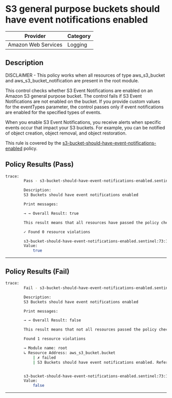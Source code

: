 # S3 general purpose buckets should have event notifications enabled

| Provider            |  Category |
| ------------------- |  -------  |
| Amazon Web Services |  Logging  |

## Description

DISCLAIMER - This policy works when all resources of type aws_s3_bucket and aws_s3_bucket_notification are present in the root module.

This control checks whether S3 Event Notifications are enabled on an Amazon S3 general purpose bucket. The control fails if S3 Event Notifications are not enabled on the bucket. If you provide custom values for the eventTypes parameter, the control passes only if event notifications are enabled for the specified types of events.

When you enable S3 Event Notifications, you receive alerts when specific events occur that impact your S3 buckets. For example, you can be notified of object creation, object removal, and object restoration.

This rule is covered by the [s3-bucket-should-have-event-notifications-enabled](https://github.com/hashicorp/policy-library-NIST-Policy-Set-for-AWS-Terraform/blob/main/policies/s3/s3-bucket-should-have-event-notifications-enabled.sentinel) policy.

## Policy Results (Pass)

```bash
trace:
        Pass - s3-bucket-should-have-event-notifications-enabled.sentinel

        Description:
        S3 Buckets should have event notifications enabled

        Print messages:

        → → Overall Result: true

        This result means that all resources have passed the policy check for the policy s3-bucket-should-have-event-notifications-enabled.

        ✓ Found 0 resource violations

        s3-bucket-should-have-event-notifications-enabled.sentinel:73:1 - Rule "main"
        Value:
            true
```

---

## Policy Results (Fail)

```bash
trace:
        Fail - s3-bucket-should-have-event-notifications-enabled.sentinel

        Description:
        S3 Buckets should have event notifications enabled

        Print messages:

        → → Overall Result: false

        This result means that not all resources passed the policy check and the protected behavior is not allowed for the policy s3-bucket-should-have-event-notifications-enabled.

        Found 1 resource violations

        → Module name: root
        ↳ Resource Address: aws_s3_bucket.bucket
            | ✗ failed
            | S3 Buckets should have event notifications enabled. Refer to https://docs.aws.amazon.com/securityhub/latest/userguide/s3-controls.html#s3-11 for more details.


        s3-bucket-should-have-event-notifications-enabled.sentinel:73:1 - Rule "main"
        Value:
            false
```

---
